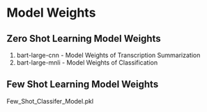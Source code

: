 # Model Weights

## Zero Shot Learning Model Weights
1. bart-large-cnn - Model Weights of Transcription Summarization
2. bart-large-mnli - Model Weights of Classification 


## Few Shot Learning Model Weights
Few_Shot_Classifer_Model.pkl